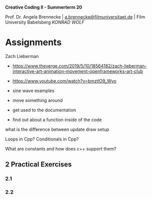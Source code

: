 <!-- ---  
title: Creative Coding II
author: Angela Brennecke
affiliation: Film University Babelsberg KONRAD WOLF
date: Summer term 20
---   -->
**Creative Coding II - Summerterm 20**

Prof. Dr. Angela Brennecke | a.brennecke@filmuniversitaet.de | Film University Babelsberg *KONRAD WOLF*


# Assignments


Zach Lieberman
- https://www.theverge.com/2019/5/10/18564182/zach-lieberman-interactive-art-animation-movement-openframeworks-art-club
- https://www.youtube.com/watch?v=bmztlO9_Wvo

- sine wave examples
- move something around
- get used to the documentation
- find out about a function inside of the code

what is the difference between update draw setup

Loops in Cpp?
Conditionals in Cpp?

What are constants and how does c++ support them?

## 2 Practical Exercises 

### 2.1

### 2.2

